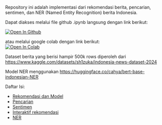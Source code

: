 Repository ini adalah implementasi dari rekomendasi berita, pencarian, sentimen, dan NER (Named Entity Recognition) berita Indonesia.

Dapat diakses melalui file github .ipynb langsung dengan link berikut: <br>
<!-- open github --> 
[![Open In Github](https://img.shields.io/badge/Open%20In-Github-lightgrey?logo=github)](https://github.com/Ridlo543/news-recommendation-NER/blob/main/sistem-rekomendasi-ner-news.ipynb)

atau melalui google colab dengan link berikut: <br> 
[![Open In Colab](https://colab.research.google.com/assets/colab-badge.svg)](https://drive.google.com/file/d/1Tt6gplr0GrDID5gOf8I6D1MIz9Wz6taC/view?usp=sharing)

Dataset berita yang berisi hampir 500k rows diperoleh dari https://www.kaggle.com/datasets/sh1zuka/indonesia-news-dataset-2024

Model NER menggunakan https://huggingface.co/cahya/bert-base-indonesian-NER

Daftar Isi:
- [Rekomendasi dan Model](#rekomendasi-dan-model)
- [Pencarian](#pencarian)
- [Sentimen](#sentimen)
- [Interaktif rekomendasi](#interaktif-rekomendasi)
- [NER](#ner)